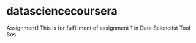 datasciencecoursera
===================

Assignment1
This is for fulfillment of assignment 1 in Data Sciencitst Tool Bos

